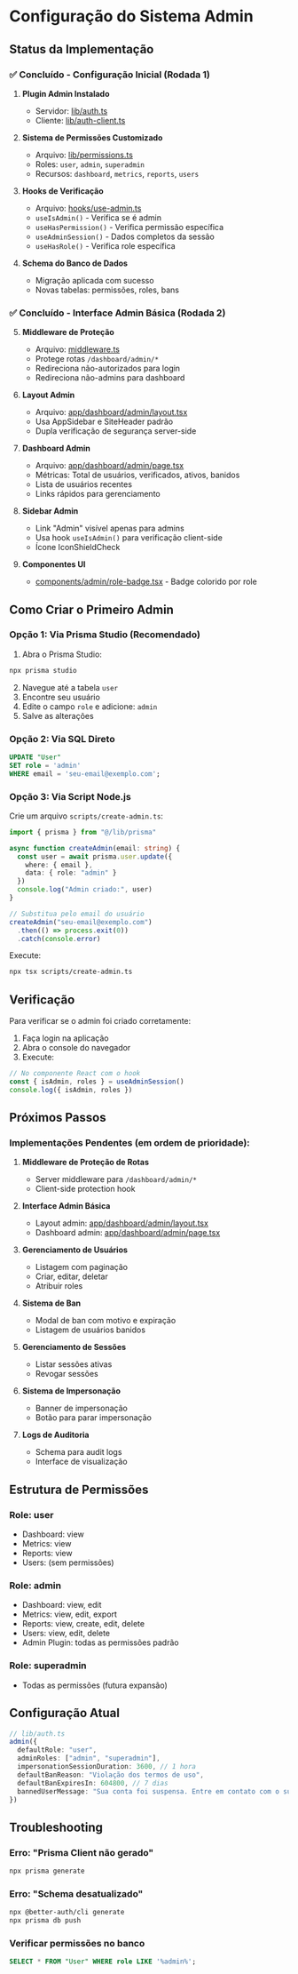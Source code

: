 # Configuração do Sistema Admin

## Status da Implementação

### ✅ Concluído - Configuração Inicial (Rodada 1)

1. **Plugin Admin Instalado**
   - Servidor: [lib/auth.ts](lib/auth.ts#L13-L22)
   - Cliente: [lib/auth-client.ts](lib/auth-client.ts#L7-L12)

2. **Sistema de Permissões Customizado**
   - Arquivo: [lib/permissions.ts](lib/permissions.ts)
   - Roles: `user`, `admin`, `superadmin`
   - Recursos: `dashboard`, `metrics`, `reports`, `users`

3. **Hooks de Verificação**
   - Arquivo: [hooks/use-admin.ts](hooks/use-admin.ts)
   - `useIsAdmin()` - Verifica se é admin
   - `useHasPermission()` - Verifica permissão específica
   - `useAdminSession()` - Dados completos da sessão
   - `useHasRole()` - Verifica role específica

4. **Schema do Banco de Dados**
   - Migração aplicada com sucesso
   - Novas tabelas: permissões, roles, bans

### ✅ Concluído - Interface Admin Básica (Rodada 2)

5. **Middleware de Proteção**
   - Arquivo: [middleware.ts](middleware.ts)
   - Protege rotas `/dashboard/admin/*`
   - Redireciona não-autorizados para login
   - Redireciona não-admins para dashboard

6. **Layout Admin**
   - Arquivo: [app/dashboard/admin/layout.tsx](app/dashboard/admin/layout.tsx)
   - Usa AppSidebar e SiteHeader padrão
   - Dupla verificação de segurança server-side

7. **Dashboard Admin**
   - Arquivo: [app/dashboard/admin/page.tsx](app/dashboard/admin/page.tsx)
   - Métricas: Total de usuários, verificados, ativos, banidos
   - Lista de usuários recentes
   - Links rápidos para gerenciamento

8. **Sidebar Admin**
   - Link "Admin" visível apenas para admins
   - Usa hook `useIsAdmin()` para verificação client-side
   - Ícone IconShieldCheck

9. **Componentes UI**
   - [components/admin/role-badge.tsx](components/admin/role-badge.tsx) - Badge colorido por role

## Como Criar o Primeiro Admin

### Opção 1: Via Prisma Studio (Recomendado)

1. Abra o Prisma Studio:
```bash
npx prisma studio
```

2. Navegue até a tabela `user`
3. Encontre seu usuário
4. Edite o campo `role` e adicione: `admin`
5. Salve as alterações

### Opção 2: Via SQL Direto

```sql
UPDATE "User"
SET role = 'admin'
WHERE email = 'seu-email@exemplo.com';
```

### Opção 3: Via Script Node.js

Crie um arquivo `scripts/create-admin.ts`:

```typescript
import { prisma } from "@/lib/prisma"

async function createAdmin(email: string) {
  const user = await prisma.user.update({
    where: { email },
    data: { role: "admin" }
  })
  console.log("Admin criado:", user)
}

// Substitua pelo email do usuário
createAdmin("seu-email@exemplo.com")
  .then(() => process.exit(0))
  .catch(console.error)
```

Execute:
```bash
npx tsx scripts/create-admin.ts
```

## Verificação

Para verificar se o admin foi criado corretamente:

1. Faça login na aplicação
2. Abra o console do navegador
3. Execute:
```javascript
// No componente React com o hook
const { isAdmin, roles } = useAdminSession()
console.log({ isAdmin, roles })
```

## Próximos Passos

### Implementações Pendentes (em ordem de prioridade):

1. **Middleware de Proteção de Rotas**
   - Server middleware para `/dashboard/admin/*`
   - Client-side protection hook

2. **Interface Admin Básica**
   - Layout admin: [app/dashboard/admin/layout.tsx](app/dashboard/admin/layout.tsx)
   - Dashboard admin: [app/dashboard/admin/page.tsx](app/dashboard/admin/page.tsx)

3. **Gerenciamento de Usuários**
   - Listagem com paginação
   - Criar, editar, deletar
   - Atribuir roles

4. **Sistema de Ban**
   - Modal de ban com motivo e expiração
   - Listagem de usuários banidos

5. **Gerenciamento de Sessões**
   - Listar sessões ativas
   - Revogar sessões

6. **Sistema de Impersonação**
   - Banner de impersonação
   - Botão para parar impersonação

7. **Logs de Auditoria**
   - Schema para audit logs
   - Interface de visualização

## Estrutura de Permissões

### Role: user
- Dashboard: view
- Metrics: view
- Reports: view
- Users: (sem permissões)

### Role: admin
- Dashboard: view, edit
- Metrics: view, edit, export
- Reports: view, create, edit, delete
- Users: view, edit, delete
- Admin Plugin: todas as permissões padrão

### Role: superadmin
- Todas as permissões (futura expansão)

## Configuração Atual

```typescript
// lib/auth.ts
admin({
  defaultRole: "user",
  adminRoles: ["admin", "superadmin"],
  impersonationSessionDuration: 3600, // 1 hora
  defaultBanReason: "Violação dos termos de uso",
  defaultBanExpiresIn: 604800, // 7 dias
  bannedUserMessage: "Sua conta foi suspensa. Entre em contato com o suporte.",
})
```

## Troubleshooting

### Erro: "Prisma Client não gerado"
```bash
npx prisma generate
```

### Erro: "Schema desatualizado"
```bash
npx @better-auth/cli generate
npx prisma db push
```

### Verificar permissões no banco
```sql
SELECT * FROM "User" WHERE role LIKE '%admin%';
```
